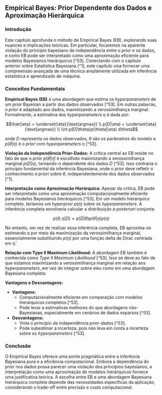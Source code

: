 ## Empirical Bayes: Prior Dependente dos Dados e Aproximação Hierárquica

### Introdução
Este capítulo aprofunda o método de Empirical Bayes (EB), explorando suas nuances e implicações teóricas. Em particular, focaremos na aparente violação do princípio bayesiano de independência entre o *prior* e os dados, e como EB pode ser interpretado como uma aproximação eficiente para modelos Bayesianos hierárquicos [^53]. Conectando com o capítulo anterior sobre Estatística Bayesiana [^1], este capítulo visa fornecer uma compreensão avançada de uma técnica amplamente utilizada em inferência estatística e aprendizado de máquina.

### Conceitos Fundamentais

**Empirical Bayes (EB)** é uma abordagem que estima os *hyperparameters* de um *prior* Bayesian a partir dos dados observados [^53]. Em outras palavras, o *prior* é adaptado aos dados, maximizando a verossimilhança marginal. Formalmente, a estimativa dos *hyperparameters* $\eta$ é dada por:

$$\hat{\eta} = \underset{\eta}{\text{argmax}} \\ p(D|\eta) = \underset{\eta}{\text{argmax}} \\ \int p(D|\theta)p(\theta|\eta) d\theta$$

onde $D$ representa os dados observados, $\theta$ são os parâmetros do modelo e $p(\theta|\eta)$ é o *prior* com *hyperparameters* $\eta$ [^53].

**Violação da Independência Prior-Dados:** A crítica central ao EB reside no fato de que o *prior* $p(\theta|\hat{\eta})$ é escolhido maximizando a verossimilhança marginal $p(D|\eta)$, tornando-o dependente dos dados $D$ [^53]. Isso contraria o princípio fundamental da inferência Bayesiana, onde o *prior* deve refletir o conhecimento *a priori* sobre $\theta$, independentemente dos dados observados [^1].

**Interpretação como Aproximação Hierárquica:** Apesar da crítica, EB pode ser interpretado como uma aproximação computacionalmente eficiente para modelos Bayesianos hierárquicos [^53]. Em um modelo hierárquico completo, teríamos um *hyperprior* $p(\eta)$ sobre os *hyperparameters*. A inferência completa envolveria calcular a distribuição *a posteriori* conjunta:

$$p(\theta, \eta|D) \propto p(D|\theta)p(\theta|\eta)p(\eta)$$

No entanto, em vez de realizar essa inferência completa, EB aproxima-se estimando $\eta$ por meio da maximização da verossimilhança marginal, essencialmente substituindo $p(\eta)$ por uma função delta de Dirac centrada em $\hat{\eta}$.

**Relação com Type II Maximum Likelihood:** A abordagem EB também é conhecida como *Type II Maximum Likelihood* [^53]. Isso se deve ao fato de que estamos maximizando a verossimilhança marginal em relação aos *hyperparameters*, em vez de integrar sobre eles como em uma abordagem Bayesiana completa.

**Vantagens e Desvantagens:**

*   **Vantagens:**
    *   Computacionalmente eficiente em comparação com modelos hierárquicos completos [^53].
    *   Pode levar a estimativas melhores do que abordagens não-Bayesianas, especialmente em cenários de dados esparsos [^53].
*   **Desvantagens:**
    *   Viola o princípio da independência *prior*-dados [^53].
    *   Pode subestimar a incerteza, pois não leva em conta a incerteza sobre os *hyperparameters* [^53].

### Conclusão

O Empirical Bayes oferece uma ponte pragmática entre a inferência Bayesiana pura e a eficiência computacional. Embora a dependência do *prior* nos dados possa parecer uma violação dos princípios bayesianos, a interpretação como uma aproximação de modelos hierárquicos fornece uma justificativa teórica. A escolha entre EB e uma abordagem Bayesiana hierárquica completa depende das necessidades específicas da aplicação, considerando o trade-off entre precisão e custo computacional.
<!-- END -->